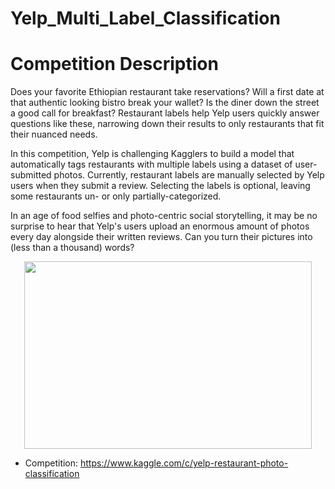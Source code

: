 # Yelp_Multi_Label_Classification

# Competition Description

Does your favorite Ethiopian restaurant take reservations? Will a first date at that authentic looking bistro break your wallet? Is the diner down the street a good call for breakfast? Restaurant labels help Yelp users quickly answer questions like these, narrowing down their results to only restaurants that fit their nuanced needs.</br>

In this competition, Yelp is challenging Kagglers to build a model that automatically tags restaurants with multiple labels using a dataset of user-submitted photos. Currently, restaurant labels are manually selected by Yelp users when they submit a review. Selecting the labels is optional, leaving some restaurants un- or only partially-categorized. </br>

In an age of food selfies and photo-centric social storytelling, it may be no surprise to hear that Yelp's users upload an enormous amount of photos every day alongside their written reviews. Can you turn their pictures into (less than a thousand) words?</br>

<p align="center">
  <img width="460" height="300" src="https://storage.googleapis.com/kaggle-competitions/kaggle/4829/media/yelp_5starteam_trans.png">
</p>

* Competition: https://www.kaggle.com/c/yelp-restaurant-photo-classification

